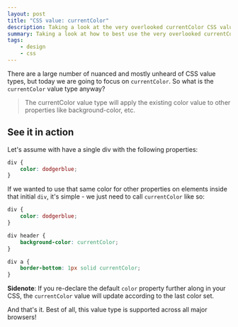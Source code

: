 ```yaml
---
layout: post
title: "CSS value: currentColor"
description: Taking a look at the very overlooked currentColor CSS value type
summary: Taking a look at how to best use the very overlooked currentColor CSS value type in your projects.
tags: 
    - design
    - css
---
```


There are a large number of nuanced and mostly unheard of CSS value types, but today we are going to focus on `currentColor`. So what is the `currentColor` value type anyway?

> The currentColor value type will apply the existing color value to other properties like background-color, etc.

## See it in action

Let's assume with have a single div with the following properties:

```css
div {
    color: dodgerblue;
}
```

If we wanted to use that same color for other properties on elements inside that initial `div`, it's simple - we just need to call `currentColor` like so:

```css
div {
    color: dodgerblue;
}

div header {
    background-color: currentColor;
}

div a {
    border-bottom: 1px solid currentColor;
}
```

**Sidenote**: If you re-declare the default `color` property further along in your CSS, the `currentColor` value will update according to the last color set.

And that's it. Best of all, this value type is supported across all major browsers!